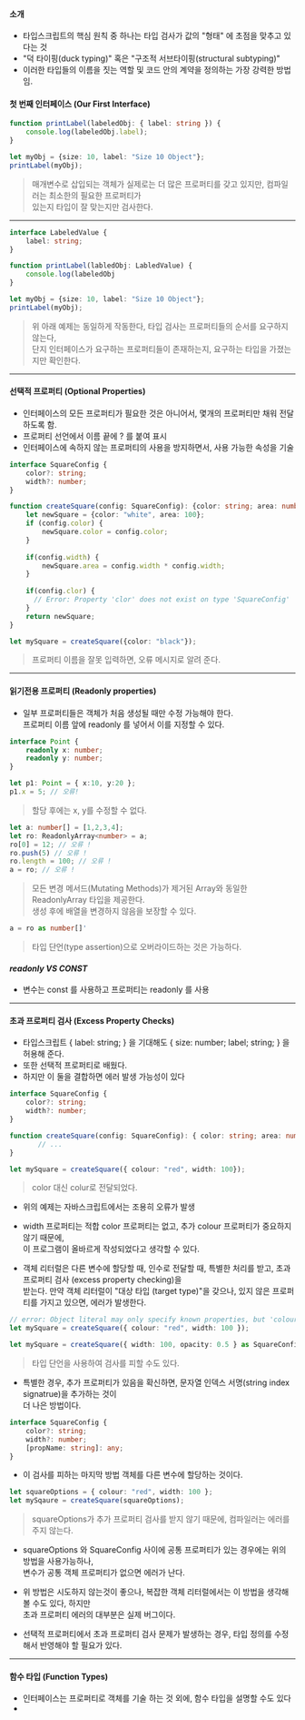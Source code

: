 #### 소개

- 타입스크립트의 핵심 원칙 중 하나는 타입 검사가 값의 "형태" 에 초점을 맞추고 있다는 것  
- "덕 타이핑(duck typing)" 혹은 "구조적 서브타이핑(structural subtyping)"  
- 이러한 타입들의 이름을 짓는 역할 및 코드 안의 계약을 정의하는 가장 강력한 방법임.

#### 첫 번째 인터페이스 (Our First Interface)


```typeScript
function printLabel(labeledObj: { label: string }) {
    console.log(labeledObj.label);
}

let myObj = {size: 10, label: "Size 10 Object"};
printLabel(myObj);
```
> 매개변수로 삽입되는 객체가 실제로는 더 많은 프로퍼티를 갖고 있지만, 컴파일러는 최소한의 필요한 프로퍼티가  
  있는지 타입이 잘 맞는지만 검사한다. 
  
***

```typeScript
interface LabeledValue {
    label: string;
}

function printLabel(labledObj: LabledValue) {
    console.log(labeledObj
}

let myObj = {size: 10, label: "Size 10 Object"};
printLabel(myObj);
```

> 위 아래 예제는 동일하게 작동한다, 타입 검사는 프로퍼티들의 순서를 요구하지 않는다,  
  단지 인터페이스가 요구하는 프로퍼티들이 존재하는지, 요구하는 타입을 가졌는지만 확인한다.
  
***

#### 선택적 프로퍼티 (Optional Properties)

- 인터페이스의 모든 프로퍼티가 필요한 것은 아니어서, 몇개의 프로퍼티만 채워 전달 하도록 함.  
- 프로퍼티 선언에서 이름 끝에  ? 를 붙여 표시  
- 인터페이스에 속하지 않는 프로퍼티의 사용을 방지하면서, 사용 가능한 속성을 기술  

```typeScript
interface SquareConfig {
    color?: string;
    width?: number;
}

function createSquare(config: SquareConfig): {color: string; area: number} {
    let newSquare = {color: "white", area: 100};
    if (config.color) {
        newSquare.color = config.color;
    }
    
    if(config.width) {
        newSquare.area = config.width * config.width;
    }
    
    if(config.clor) {
      // Error: Property 'clor' does not exist on type 'SquareConfig'
    }
    return newSquare;
}

let mySquare = createSquare({color: "black"});
```
>  프로퍼티 이름을 잘못 입력하면, 오류 메시지로 알려 준다.

***

#### 읽기전용 프로퍼티 (Readonly properties)

- 일부 프로퍼티들은 객체가 처음 생성될 때만 수정 가능해야 한다.  
  프로퍼티 이름 앞에 readonly 를 넣어서 이를 지정할 수 있다.
  
```typeScript
interface Point {
    readonly x: number;
    readonly y: number;
}
```

```typeScript
let p1: Point = { x:10, y:20 };
p1.x = 5; // 오류!
```
> 할당 후에는 x, y를 수정할 수 없다.


```typeScript
let a: number[] = [1,2,3,4];
let ro: ReadonlyArray<number> = a;
ro[0] = 12; // 오류 !
ro.push(5) // 오류 !
ro.length = 100; // 오류 !
a = ro; // 오류 !
```
> 모든 변경 메서드(Mutating Methods)가 제거된 Array<T>와 동일한 ReadonlyArray<T> 타입을 제공한다.  
  생성 후에 배열을 변경하지 않음을 보장할 수 있다.
   
```typeScript
a = ro as number[]'
```
> 타입 단언(type assertion)으로 오버라이드하는 것은 가능하다.

#### _readonly VS CONST_

- 변수는 const 를 사용하고 프로퍼티는 readonly 를 사용 

***

#### 초과 프로퍼티 검사 (Excess Property Checks)

- 타입스크립트 { label: string; } 을 기대해도 { size: number; label; string; } 을 허용해 준다.
- 또한 선택적 프로퍼티로 배웠다.  
- 하지만 이 둘을 결합하면 에러 발생 가능성이 있다

```typeScript
interface SquareConfig {
    color?: string;
    width?: number;
}

function createSquare(config: SquareConfig): { color: string; area: number } {
       // ...
}

let mySquare = createSquare({ colour: "red", width: 100});
```

> color 대신 colur로 전달되었다.

- 위의 예제는 자바스크립트에서는 조용히 오류가 발생  

- width 프로퍼티는 적합 color 프로퍼티는 없고, 추가 colour 프로퍼티가 중요하지 않기 때문에,  
  이 프로그램이 올바르게 작성되었다고 생각할 수 있다.  
  
- 객체 리터럴은 다른 변수에 할당할 때, 인수로 전달할 때, 특별한 처리를 받고, 초과 프로퍼티 검사 (excess property checking)을  
  받는다. 만약 객체 리터럴이 "대상 타입 (target type)"을 갖으나, 있지 않은 프로퍼티를 가지고 있으면, 에러가 발생한다.
  
```typeScript
// error: Object literal may only specify known properties, but 'colour' does not exist in type 'SquareConfig'. Did you mean to write 'color'?
let mySquare = createSquare({ colour: "red", width: 100 });
```

```typeScript
let mySquare = createSquare({ width: 100, opacity: 0.5 } as SquareConfig);
```
> 타입 단언을 사용하여 검사를 피할 수도 있다.


- 특별한 경우, 추가 프로퍼티가 있음을 확신하면, 문자열 인덱스 서명(string index signatrue)을 추가하는 것이  
  더 나은 방법이다.
 
```typeScript
interface SquareConfig {
    color?: string;
    width?: number;
    [propName: string]: any;
}
```

- 이 검사를 피하는 마지막 방법 객체를 다른 변수에 할당하는 것이다.  

```typeScript
let squareOptions = { colour: "red", width: 100 };
let mySqaure = createSquare(squareOptions);
```
> squareOptions가 추가 프로퍼티 검사를 받지 않기 때문에, 컴파일러는 에러를 주지 않는다.

- squareOptions 와 SquareConfig 사이에 공통 프로퍼티가 있는 경우에는 위의 방법을 사용가능하나,  
  변수가 공통 객체 프로퍼티가 없으면 에러가 난다.
  
- 위 방법은 시도하지 않는것이 좋으나, 복잡한 객체 리터럴에서는 이 방법을 생각해 볼 수도 있다, 하지만  
  초과 프로퍼티 에러의 대부분은 실제 버그이다.
  
- 선택적 프로퍼티에서 초과 프로퍼티 검사 문제가 발생하는 경우, 타입 정의를 수정해서 반영해야 할 필요가 있다.


***


#### 함수 타입 (Function Types)

- 인터페이스는 프로퍼티로 객체를 기술 하는 것 외에, 함수 타입을 설명할 수도 있다
- 
